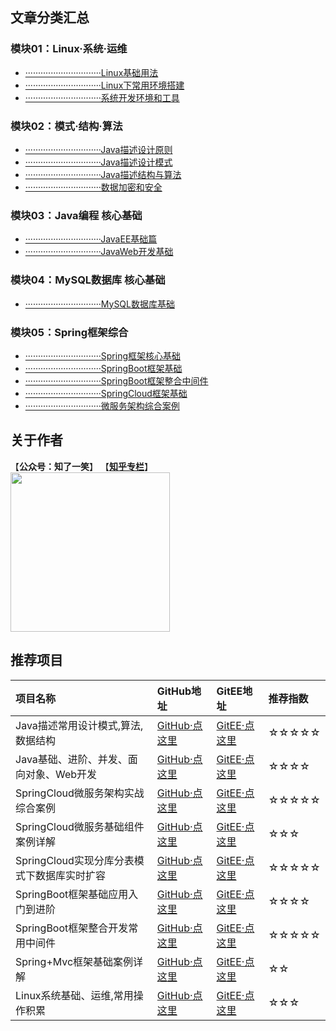 ## 文章分类汇总

### 模块01：Linux·系统·运维

- [······························Linux基础用法](https://github.com/cicadasmile/blog-article-catalog/blob/master/linux-blog-sort/01-linux-base.md)
- [······························Linux下常用环境搭建](https://github.com/cicadasmile/blog-article-catalog/blob/master/linux-blog-sort/02-linux-soft.md)
- [······························系统开发环境和工具](https://github.com/cicadasmile/blog-article-catalog/blob/master/linux-blog-sort/03-system-develop.md)

### 模块02：模式·结构·算法

- [······························Java描述设计原则](https://github.com/cicadasmile/blog-article-catalog/blob/master/program-base/01-design-patterns.md)
- [······························Java描述设计模式](https://github.com/cicadasmile/blog-article-catalog/blob/master/program-base/01-design-patterns.md)
- [······························Java描述结构与算法](https://github.com/cicadasmile/blog-article-catalog/blob/master/program-base/02-structure-algorithm.md)
- [······························数据加密和安全](https://github.com/cicadasmile/blog-article-catalog/blob/master/program-base/03-data-security.md)

### 模块03：Java编程 核心基础

- [······························JavaEE基础篇](https://github.com/cicadasmile/blog-article-catalog/blob/master/java-base-sort/01-java-se-base.md)
- [······························JavaWeb开发基础](https://github.com/cicadasmile/blog-article-catalog/blob/master/java-base-sort/02-java-ee-base.md)

### 模块04：MySQL数据库 核心基础

- [······························MySQL数据库基础](https://github.com/cicadasmile/blog-article-catalog/blob/master/data-base-mysql/01-mysql-base.md)

### 模块05：Spring框架综合

- [······························Spring框架核心基础](https://github.com/cicadasmile/blog-article-catalog/blob/master/spring-blog-sort/01-spring-mvc-base.md)
- [······························SpringBoot框架基础](https://github.com/cicadasmile/blog-article-catalog/blob/master/spring-blog-sort/02-spring-boot-base.md)
- [······························SpringBoot框架整合中间件](https://github.com/cicadasmile/blog-article-catalog/blob/master/spring-blog-sort/03-spring-boot-ware.md)
- [······························SpringCloud框架基础](https://github.com/cicadasmile/blog-article-catalog/blob/master/spring-blog-sort/04-spring-cloud-base.md)
- [······························微服务架构综合案例](https://github.com/cicadasmile/blog-article-catalog/blob/master/spring-blog-sort/05-micro-service-frame.md)

## 关于作者
【<b>公众号：知了一笑</b>】    【<b><a href="https://www.zhihu.com/people/cicadasmile/columns">知乎专栏</a></b>】<br/>
<img width="255px" height="255px" src="https://avatars0.githubusercontent.com/u/50793885?s=460&v=4"/><br/>

## 推荐项目

|项目名称|GitHub地址|GitEE地址|推荐指数|
|:---|:---|:---|:---|
|Java描述常用设计模式,算法,数据结构|[GitHub·点这里](https://github.com/cicadasmile/model-arithmetic-parent)|[GitEE·点这里](https://gitee.com/cicadasmile/model-arithmetic-parent)|☆☆☆☆☆|
|Java基础、进阶、并发、面向对象、Web开发|[GitHub·点这里](https://github.com/cicadasmile/java-base-parent)|[GitEE·点这里](https://gitee.com/cicadasmile/java-base-parent)|☆☆☆☆|
|SpringCloud微服务架构实战综合案例|[GitHub·点这里](https://github.com/cicadasmile/husky-spring-cloud)|[GitEE·点这里](https://gitee.com/cicadasmile/husky-spring-cloud)|☆☆☆☆☆|
|SpringCloud微服务基础组件案例详解|[GitHub·点这里](https://github.com/cicadasmile/spring-cloud-base)|[GitEE·点这里](https://gitee.com/cicadasmile/spring-cloud-base)|☆☆☆|
|SpringCloud实现分库分表模式下数据库实时扩容|[GitHub·点这里](https://github.com/cicadasmile/cloud-shard-jdbc)|[GitEE·点这里](https://gitee.com/cicadasmile/cloud-shard-jdbc)|☆☆☆☆☆|
|SpringBoot框架基础应用入门到进阶|[GitHub·点这里](https://github.com/cicadasmile/spring-boot-base)|[GitEE·点这里](https://gitee.com/cicadasmile/spring-boot-base)|☆☆☆☆|
|SpringBoot框架整合开发常用中间件|[GitHub·点这里](https://github.com/cicadasmile/middle-ware-parent)|[GitEE·点这里](https://gitee.com/cicadasmile/middle-ware-parent)|☆☆☆☆☆|
|Spring+Mvc框架基础案例详解|[GitHub·点这里](https://github.com/cicadasmile/spring-mvc-parent)|[GitEE·点这里](https://gitee.com/cicadasmile/spring-mvc-parent)|☆☆|
|Linux系统基础、运维,常用操作积累|[GitHub·点这里](https://github.com/cicadasmile/linux-system-base)|[GitEE·点这里](https://gitee.com/cicadasmile/linux-system-base)|☆☆☆|
